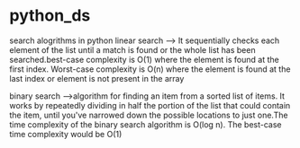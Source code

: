# python_ds

search alogrithms in python
linear search --> It sequentially checks each element of the list until a match is found or the whole list has been searched.best-case complexity is O(1) 
                  where the element is found at the first index. Worst-case complexity is O(n) where the element is found at the last index or element is not present in the array

binary search -->algorithm for finding an item from a sorted list of items. It works by repeatedly dividing in half the portion of the list that could contain the item,
                  until you've narrowed down the possible locations to just one.The time complexity of the binary search algorithm is O(log n). The best-case time complexity would be O(1) 
